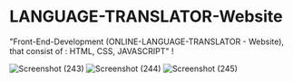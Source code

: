 # LANGUAGE-TRANSLATOR-Website
"Front-End-Development (ONLINE-LANGUAGE-TRANSLATOR - Website), that consist of : HTML, CSS, JAVASCRIPT" !

![Screenshot (243)](https://github.com/user-attachments/assets/4b13daff-31fe-461c-9e3a-a195e0a082ac)
![Screenshot (244)](https://github.com/user-attachments/assets/4889de7f-deb0-4376-a08e-7a3a909709f0)
![Screenshot (245)](https://github.com/user-attachments/assets/c42435b7-d9b2-4032-bc5b-1e2811400266)
